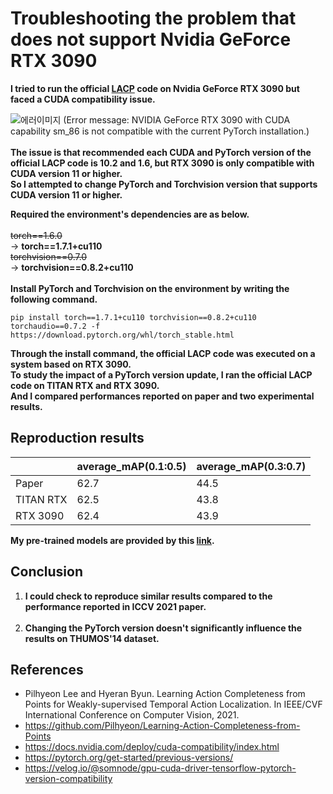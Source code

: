 

# Troubleshooting the problem that does not support Nvidia GeForce RTX 3090

**I tried to run the official [LACP](https://github.com/Pilhyeon/Learning-Action-Completeness-from-Points) code on Nvidia GeForce RTX 3090 but faced a CUDA compatibility issue.**<br>

![에러이미지](https://img1.daumcdn.net/thumb/R1280x0/?scode=mtistory2&fname=https%3A%2F%2Fblog.kakaocdn.net%2Fdn%2FbubhWo%2FbtrTltOPyFf%2FuDqUqarRJ1iCEotmOwlvOk%2Fimg.png)
(Error message: NVIDIA GeForce RTX 3090 with CUDA capability sm_86 is not compatible with the current PyTorch installation.)<br><br>
**The issue is that recommended each CUDA and PyTorch version of the official LACP code is 10.2 and 1.6, but RTX 3090 is only compatible with CUDA version 11 or higher.<br>
So I attempted to change PyTorch and Torchvision version that supports CUDA version 11 or higher.<br>**

**Required the environment's dependencies are as below.<br><br>**
~~torch==1.6.0~~<br>
-> **torch==1.7.1+cu110**<br>
~~torchvision==0.7.0~~<br>
-> **torchvision==0.8.2+cu110**<br><br>
**Install PyTorch and Torchvision on the environment by writing the following command.<br>**
```
pip install torch==1.7.1+cu110 torchvision==0.8.2+cu110 torchaudio==0.7.2 -f https://download.pytorch.org/whl/torch_stable.html
```
**Through the install command, the official LACP code was executed on a system based on RTX 3090. <br>
To study the impact of a PyTorch version update, I ran the official LACP code on TITAN RTX and RTX 3090.<br>
And I compared performances reported on paper and two experimental results.<br>**

## Reproduction results
||average_mAP(0.1:0.5)|average_mAP(0.3:0.7)|
|----------------|----------------|----------------|
|Paper|62.7|44.5|
|TITAN RTX|62.5|43.8|
|RTX 3090|62.4|43.9|

**My pre-trained models are provided by this [link](https://drive.google.com/drive/folders/1Y0BaRwbALN6-VlHfqfCoPdmeSeEOveIc?usp=sharing).**
## **Conclusion**
1. **I could check to reproduce similar results compared to the performance reported in ICCV 2021 paper.**<br><br>
2. **Changing the PyTorch version doesn't significantly influence the results on THUMOS'14 dataset.**<br>
## References
* Pilhyeon Lee and Hyeran Byun. Learning Action Completeness from Points for Weakly-supervised Temporal Action Localization. In IEEE/CVF International Conference on Computer Vision, 2021.<br>
* https://github.com/Pilhyeon/Learning-Action-Completeness-from-Points<br>
* https://docs.nvidia.com/deploy/cuda-compatibility/index.html<br>
* https://pytorch.org/get-started/previous-versions/<br>
* https://velog.io/@somnode/gpu-cuda-driver-tensorflow-pytorch-version-compatibility<br>
